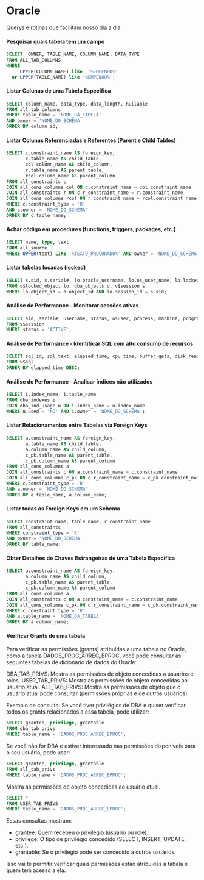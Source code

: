 # Oracle
Querys e rotinas que facilitam nosso dia a dia.
#### Pesquisar quais tabela tem um campo
```sql
SELECT  OWNER, TABLE_NAME, COLUMN_NAME, DATA_TYPE 
FROM ALL_TAB_COLUMNS
WHERE 
     UPPER(COLUMN_NAME) like  '%EMPENHO%' 
  or UPPER(TABLE_NAME) like '%EMPENHO%';
```

#### Listar Colunas de uma Tabela Específica
```sql
SELECT column_name, data_type, data_length, nullable
FROM all_tab_columns
WHERE table_name = 'NOME_DA_TABELA'
AND owner = 'NOME_DO_SCHEMA'
ORDER BY column_id;

```

####  Listar Colunas Referenciadas e Referentes (Parent e Child Tables)
```sql
SELECT c.constraint_name AS foreign_key,
       c.table_name AS child_table,
       col.column_name AS child_column,
       r.table_name AS parent_table,
       rcol.column_name AS parent_column
FROM all_constraints c
JOIN all_cons_columns col ON c.constraint_name = col.constraint_name
JOIN all_constraints r ON c.r_constraint_name = r.constraint_name
JOIN all_cons_columns rcol ON r.constraint_name = rcol.constraint_name
WHERE c.constraint_type = 'R'
AND c.owner = 'NOME_DO_SCHEMA'
ORDER BY c.table_name;
```


####  Achar código em procedures (functions, triggers, packages, etc.)
```sql
SELECT name, type, text
FROM all_source
WHERE UPPER(text) LIKE '%TEXTO_PROCURADO%' AND owner = 'NOME_DO_SCHEMA';
```

####  Listar tabelas locadas (locked)
```sql
SELECT s.sid, s.serial#, lo.oracle_username, lo.os_user_name, lo.locked_mode, o.object_name
FROM v$locked_object lo, dba_objects o, v$session s
WHERE lo.object_id = o.object_id AND lo.session_id = s.sid;

```

####  Análise de Performance - Monitorar sessões ativas
```sql
SELECT sid, serial#, username, status, osuser, process, machine, program
FROM v$session
WHERE status = 'ACTIVE';

```

####  Análise de Performance - Identificar SQL com alto consumo de recursos
```sql
SELECT sql_id, sql_text, elapsed_time, cpu_time, buffer_gets, disk_reads, executions
FROM v$sql
ORDER BY elapsed_time DESC;

```

####  Análise de Performance - Analisar índices não utilizados
```sql
SELECT i.index_name, i.table_name
FROM dba_indexes i
JOIN dba_ind_usage u ON i.index_name = u.index_name
WHERE u.used = 'NO' AND i.owner = 'NOME_DO_SCHEMA';

```

####  Listar Relacionamentos entre Tabelas via Foreign Keys
```sql
SELECT a.constraint_name AS foreign_key,
       a.table_name AS child_table,
       a.column_name AS child_column,
       c_pk.table_name AS parent_table,
       c_pk.column_name AS parent_column
FROM all_cons_columns a
JOIN all_constraints c ON a.constraint_name = c.constraint_name
JOIN all_cons_columns c_pk ON c.r_constraint_name = c_pk.constraint_name
WHERE c.constraint_type = 'R'
AND a.owner = 'NOME_DO_SCHEMA'
ORDER BY a.table_name, a.column_name;


```

####  Listar todas as Foreign Keys em um Schema
```sql
SELECT constraint_name, table_name, r_constraint_name
FROM all_constraints
WHERE constraint_type = 'R'
AND owner = 'NOME_DO_SCHEMA'
ORDER BY table_name;

```

####  Obter Detalhes de Chaves Estrangeiras de uma Tabela Específica
```sql
SELECT a.constraint_name AS foreign_key,
       a.column_name AS child_column,
       c_pk.table_name AS parent_table,
       c_pk.column_name AS parent_column
FROM all_cons_columns a
JOIN all_constraints c ON a.constraint_name = c.constraint_name
JOIN all_cons_columns c_pk ON c.r_constraint_name = c_pk.constraint_name
WHERE c.constraint_type = 'R'
AND a.table_name = 'NOME_DA_TABELA'
ORDER BY a.column_name;


```

####  Verificar Grants de uma tabela
Para verificar as permissões (grants) atribuídas a uma tabela no Oracle, como a tabela DADOS_PROC_ARREC_EPROC, você pode consultar as seguintes tabelas de dicionário de dados do Oracle:

DBA_TAB_PRIVS: Mostra as permissões de objeto concedidas a usuários e roles.
USER_TAB_PRIVS: Mostra as permissões de objeto concedidas ao usuário atual.
ALL_TAB_PRIVS: Mostra as permissões de objeto que o usuário atual pode consultar (permissões próprias e de outros usuários).

Exemplo de consulta:
Se você tiver privilégios de DBA e quiser verificar todos os grants relacionados a essa tabela, pode utilizar:

```sql
SELECT grantee, privilege, grantable
FROM dba_tab_privs
WHERE table_name = 'DADOS_PROC_ARREC_EPROC';

```
Se você não for DBA e estiver interessado nas permissões disponíveis para o seu usuário, pode usar:

```sql
SELECT grantee, privilege, grantable
FROM all_tab_privs
WHERE table_name = 'DADOS_PROC_ARREC_EPROC';

```

Mostra as permissões de objeto concedidas ao usuário atual.
```sql
SELECT *
FROM USER_TAB_PRIVS
WHERE table_name = 'DADOS_PROC_ARREC_EPROC';

```

Essas consultas mostram:

- grantee: Quem recebeu o privilégio (usuário ou role).
- privilege: O tipo de privilégio concedido (SELECT, INSERT, UPDATE, etc.).
- grantable: Se o privilégio pode ser concedido a outros usuários.

Isso vai te permitir verificar quais permissões estão atribuídas à tabela e quem tem acesso a ela.

